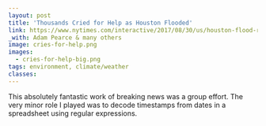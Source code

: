 ```yaml
---
layout: post
title: 'Thousands Cried for Help as Houston Flooded'
link: https://www.nytimes.com/interactive/2017/08/30/us/houston-flood-rescue-cries-for-help.html
_with: Adam Pearce & many others
image: cries-for-help.png
images:
  - cries-for-help-big.png
tags: environment, climate/weather
classes:
---
```


This absolutely fantastic work of breaking news was a group effort. The very minor role I played was to decode timestamps from dates in a spreadsheet using regular expressions.
